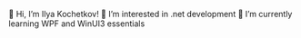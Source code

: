 👋 Hi, I’m Ilya Kochetkov!
👀 I’m interested in .net development
🌱 I’m currently learning WPF and WinUI3 essentials

<!---
- 💞️ I’m looking to collaborate on projects 
- 📫 How to reach me ...
IlyaKo/IlyaKo is a ✨ special ✨ repository because its `README.md` (this file) appears on your GitHub profile.
You can click the Preview link to take a look at your changes.
--->

